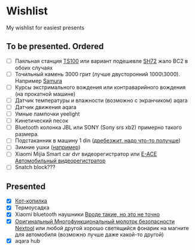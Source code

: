 # Wishlist
My wishlist for easiest presents


## To be presented. Ordered

- [ ] Паяльная станция [TS100](https://aliexpress.ru/item/32825753754.html) или вариант подешевле [SH72](https://aliexpress.ru/item/4000559692113.html) жало BC2 в обоих случаях
- [ ] Точильный камень 3000 грит (лучше двусторонний 1000\3000). Например [Samura](https://www.samura.ru/catalog/aksessuary_samura/kamni_tochilnye/kombinirovannye/scs_1300m/)
- [ ] Курсы экстримального вождения или контраварийного вождения (на прокатной машине)
- [ ] Датчик температуры и влажности (возможно с экранчиком) aqara
- [ ] Датчик движения aqara
- [ ] Умные лампочки yeelight
- [ ] Кинетический песок
- [ ] Bluetooth колонка JBL или SONY (Sony srs xb2) примерно такого размера.
- [ ] Подстаканник в машину 1 din ([дребезжит, надо что-то получше](https://aliexpress.ru/item/4001271879105.html))
- [ ] Зимние ушки ([например](https://ushkin-magazin.ru/catalog/modeli_180s_man/))
- [ ] Xiaomi Mijia Smart car dvr видеорегистратор или [E-ACE Автомобильный видеорегистратор](https://aliexpress.ru/item/32894922089.html)
- [ ] Snatch block???

## Presented

- [x] [Кот-копилка](https://totoro-shop.ru/toilet-paper-holder-24)
- [x] Термоусадка
- [x] Xiaomi bluetooth наушники [Вроде такие, но это не точно](https://market.yandex.ru/product--besprovodnye-naushniki-xiaomi-mi-true-wireless-earbuds-basic-s/771379005)
- [x] [Оригинальный Многофункциональный молоток безопасности Nextool](https://aliexpress.ru/item/1005001483059623.html) или любой другой хорошо светящийся фонарик на магните для автомобиля (возможно лучше даже какой-то другой)
- [x] aqara hub
